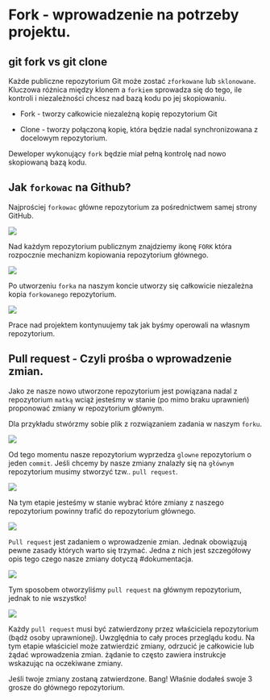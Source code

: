 # Fork - wprowadzenie na potrzeby projektu.

## git fork vs git clone

Każde publiczne repozytorium Git może zostać `zforkowane` lub `sklonowane`. Kluczowa różnica między klonem a `forkiem` sprowadza się do tego, ile kontroli i niezależności chcesz nad bazą kodu po jej skopiowaniu.

- Fork - tworzy całkowicie niezależną kopię repozytorium Git

- Clone - tworzy połączoną kopię, która będzie nadal synchronizowana z docelowym repozytorium.

Deweloper wykonujący `fork` będzie miał pełną kontrolę nad nowo skopiowaną bazą kodu.

## Jak `forkowac` na Github?

Najprościej `forkowac` główne repozytorium za pośrednictwem samej strony GitHub. 

![](https://encrypted-tbn0.gstatic.com/images?q=tbn:ANd9GcSaIhunxPO7c5_WNzevZTxtYwheAIJz-1OEgg&usqp=CAU)

Nad każdym repozytorium publicznym znajdziemy ikonę `FORK` która rozpocznie mechanizm kopiowania repozytorium głównego.


![](https://i.imgur.com/MXraIk5.png)

Po utworzeniu `forka` na naszym koncie utworzy się całkowicie niezależna kopia `forkowanego` repozytorium.

![](https://i.imgur.com/3sokj9E.png)

Prace nad projektem kontynuujemy tak jak byśmy operowali na własnym repozytorium.

## Pull request - Czyli prośba o wprowadzenie zmian.

Jako ze nasze nowo utworzone repozytorium jest powiązana nadal z repozytorium `matką` wciąż jesteśmy w stanie (po mimo braku uprawnień) proponować zmiany w repozytorium głównym.

Dla przykładu stwórzmy sobie plik z rozwiązaniem zadania w naszym `forku`.

![](https://i.imgur.com/fXrGpPG.png)

Od tego momentu nasze repozytorium wyprzedza `glowne` repozytorium o jeden `commit`. Jeśli chcemy by nasze zmiany znalazły się na `głównym` repozytorium musimy stworzyć tzw.. `pull request`.

![](https://i.imgur.com/HqKJ1SQ.png)

Na tym etapie jesteśmy w stanie wybrać które zmiany z naszego repozytorium powinny trafić do repozytorium głównego.

![](https://i.imgur.com/01h7IKB.png)

`Pull request` jest zadaniem o wprowadzenie zmian. Jednak obowiązują pewne zasady których warto się trzymać. Jedna z nich jest szczegółowy opis tego czego nasze zmiany dotyczą #dokumentacja.

![](https://i.imgur.com/MdHGd9m.png)

Tym sposobem otworzyliśmy `pull request` na głównym repozytorium, jednak to nie wszystko! 

![](https://i.imgur.com/QtcuqXy.png)

Każdy `pull request` musi być zatwierdzony przez właściciela repozytorium (bądź osoby uprawnionej). Uwzględnia to cały proces przeglądu kodu. Na tym etapie właściciel może zatwierdzić zmiany, odrzucić je całkowicie lub żądać wprowadzenia zmian. żądanie to często zawiera instrukcje wskazując na oczekiwane zmiany.

Jeśli twoje zmiany zostaną zatwierdzone. Bang! Właśnie dodałeś swoje 3 grosze do głównego repozytorium.
